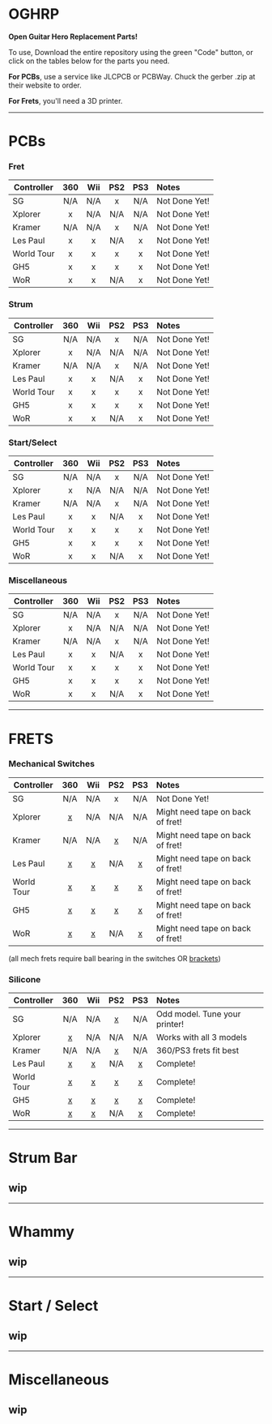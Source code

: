 # OGHRP
**Open Guitar Hero Replacement Parts!**

To use, Download the entire repository using the green "Code" button, or click on the  tables below for the parts you need.

**For PCBs**, use a service like JLCPCB or PCBWay. Chuck the gerber .zip at their website to order.

**For Frets**, you'll need a 3D printer.

-------------------------------------------------------------
# PCBs

### Fret
|**Controller**  | **360** | **Wii** | **PS2** | **PS3** | **Notes**        |
| ---------- |:---:|:---:|:---:|:---:|:-------------|
| SG         | N/A | N/A | x   | N/A | Not Done Yet!|
| Xplorer    |  x  | N/A | N/A | N/A | Not Done Yet!|
| Kramer     | N/A | N/A |  x  | N/A | Not Done Yet!|
| Les Paul   |  x  |  x  | N/A |  x  | Not Done Yet!|
| World Tour |  x  |  x  |  x  |  x  | Not Done Yet!|
| GH5        |  x  |  x  |  x  |  x  | Not Done Yet!|
| WoR        |  x  |  x  | N/A |  x  | Not Done Yet!|


### Strum

|**Controller**  | **360** | **Wii** | **PS2** | **PS3** | **Notes**        |
| ---------- |:---:|:---:|:---:|:---:|:-------------|
| SG         | N/A | N/A | x   | N/A | Not Done Yet!|
| Xplorer    |  x  | N/A | N/A | N/A | Not Done Yet!|
| Kramer     | N/A | N/A |  x  | N/A | Not Done Yet!|
| Les Paul   |  x  |  x  | N/A |  x  | Not Done Yet!|
| World Tour |  x  |  x  |  x  |  x  | Not Done Yet!|
| GH5        |  x  |  x  |  x  |  x  | Not Done Yet!|
| WoR        |  x  |  x  | N/A |  x  | Not Done Yet!|

### Start/Select
|**Controller**  | **360** | **Wii** | **PS2** | **PS3** | **Notes**        |
| ---------- |:---:|:---:|:---:|:---:|:-------------|
| SG         | N/A | N/A | x   | N/A | Not Done Yet!|
| Xplorer    |  x  | N/A | N/A | N/A | Not Done Yet!|
| Kramer     | N/A | N/A |  x  | N/A | Not Done Yet!|
| Les Paul   |  x  |  x  | N/A |  x  | Not Done Yet!|
| World Tour |  x  |  x  |  x  |  x  | Not Done Yet!|
| GH5        |  x  |  x  |  x  |  x  | Not Done Yet!|
| WoR        |  x  |  x  | N/A |  x  | Not Done Yet!|


### Miscellaneous
|**Controller**  | **360** | **Wii** | **PS2** | **PS3** | **Notes**        |
| ---------- |:---:|:---:|:---:|:---:|:-------------|
| SG         | N/A | N/A | x   | N/A | Not Done Yet!|
| Xplorer    |  x  | N/A | N/A | N/A | Not Done Yet!|
| Kramer     | N/A | N/A |  x  | N/A | Not Done Yet!|
| Les Paul   |  x  |  x  | N/A |  x  | Not Done Yet!|
| World Tour |  x  |  x  |  x  |  x  | Not Done Yet!|
| GH5        |  x  |  x  |  x  |  x  | Not Done Yet!|
| WoR        |  x  |  x  | N/A |  x  | Not Done Yet!|

--------------------

# FRETS

### Mechanical Switches 
|**Controller**  | **360** | **Wii** | **PS2** | **PS3** | **Notes**        |
| ---------- |:---:|:---:|:---:|:---:|:-------------|
| SG         | N/A | N/A | x   | N/A | Not Done Yet!|
| Xplorer    | [x](https://github.com/Pixelholic/OGHRP/blob/main/frets/mech/XP%2095065.stl) | N/A | N/A | N/A | Might need tape on back of fret! |
| Kramer     | N/A | N/A |  [x](https://github.com/Pixelholic/OGHRP/blob/main/frets/mech/Wii%20LP%20WT%205%20WOR.stl) | N/A | Might need tape on back of fret!|
| Les Paul   | [x](https://github.com/Pixelholic/OGHRP/blob/main/frets/mech/Xbox%20LP%20WT%205.stl) | [x](https://github.com/Pixelholic/OGHRP/blob/main/frets/mech/Wii%20LP%20WT%205%20WOR.stl) | N/A | [x](https://github.com/Pixelholic/OGHRP/blob/main/frets/mech/Wii%20LP%20WT%205%20WOR.stl) | Might need tape on back of fret!|
| World Tour | [x](https://github.com/Pixelholic/OGHRP/blob/main/frets/mech/Xbox%20LP%20WT%205.stl) | [x](https://github.com/Pixelholic/OGHRP/blob/main/frets/mech/Wii%20LP%20WT%205%20WOR.stl) | [x](https://github.com/Pixelholic/OGHRP/blob/main/frets/mech/Wii%20LP%20WT%205%20WOR.stl) | [x](https://github.com/Pixelholic/OGHRP/blob/main/frets/mech/Wii%20LP%20WT%205%20WOR.stl) | Might need tape on back of fret!|
| GH5        | [x](https://github.com/Pixelholic/OGHRP/blob/main/frets/mech/Xbox%20LP%20WT%205.stl) | [x](https://github.com/Pixelholic/OGHRP/blob/main/frets/mech/Wii%20LP%20WT%205%20WOR.stl) | [x](https://github.com/Pixelholic/OGHRP/blob/main/frets/mech/Wii%20LP%20WT%205%20WOR.stl) | [x](https://github.com/Pixelholic/OGHRP/blob/main/frets/mech/Wii%20LP%20WT%205%20WOR.stl) | Might need tape on back of fret!|
| WoR        | [x](https://github.com/Pixelholic/OGHRP/blob/main/frets/mech/Wii%20LP%20WT%205%20WOR.stl) | [x](https://github.com/Pixelholic/OGHRP/blob/main/frets/mech/Wii%20LP%20WT%205%20WOR.stl) | N/A | [x](https://github.com/Pixelholic/OGHRP/blob/main/frets/mech/Wii%20LP%20WT%205%20WOR.stl) | Might need tape on back of fret!|

(all mech frets require ball bearing in the switches OR [brackets](https://github.com/Pixelholic/switch-bracket))

### Silicone
|**Controller**  | **360** | **Wii** | **PS2** | **PS3** | **Notes**        |
| ---------- |:---:|:---:|:---:|:---:|:-------------|
| SG         | N/A | N/A |  [x](https://github.com/Pixelholic/OGHRP/blob/main/frets/silicone/SG%20Stock.stl)  | N/A | Odd model. Tune your printer!|
| Xplorer    |  [x](https://github.com/Pixelholic/OGHRP/blob/main/frets/silicone/Wii%20Stock.stl)  | N/A | N/A | N/A | Works with all 3 models|
| Kramer     | N/A | N/A |  [x](https://github.com/Pixelholic/OGHRP/blob/main/frets/silicone/360%20PS3%20Stock.stl)  | N/A | 360/PS3 frets fit best|
| Les Paul   |  [x](https://github.com/Pixelholic/OGHRP/blob/main/frets/silicone/360%20PS3%20Stock.stl)  |  [x](https://github.com/Pixelholic/OGHRP/blob/main/frets/silicone/Wii%20Stock.stl)  | N/A |  [x](https://github.com/Pixelholic/OGHRP/blob/main/frets/silicone/360%20PS3%20Stock.stl)  | Complete! |
| World Tour |  [x](https://github.com/Pixelholic/OGHRP/blob/main/frets/silicone/360%20PS3%20Stock.stl)  |  [x](https://github.com/Pixelholic/OGHRP/blob/main/frets/silicone/Wii%20Stock.stl)  |  [x](https://github.com/Pixelholic/OGHRP/blob/main/frets/silicone/360%20PS3%20Stock.stl)  |  [x](https://github.com/Pixelholic/OGHRP/blob/main/frets/silicone/360%20PS3%20Stock.stl)  | Complete!|
| GH5        |  [x](https://github.com/Pixelholic/OGHRP/blob/main/frets/silicone/360%20PS3%20Stock.stl)  |  [x](https://github.com/Pixelholic/OGHRP/blob/main/frets/silicone/Wii%20Stock.stl)  |   [x](https://github.com/Pixelholic/OGHRP/blob/main/frets/silicone/360%20PS3%20Stock.stl)  |  [x](https://github.com/Pixelholic/OGHRP/blob/main/frets/silicone/360%20PS3%20Stock.stl)  | Complete!|
| WoR        |  [x](https://github.com/Pixelholic/OGHRP/blob/main/frets/silicone/360%20PS3%20Stock.stl)  |  [x](https://github.com/Pixelholic/OGHRP/blob/main/frets/silicone/Wii%20Stock.stl)  | N/A |  [x](https://github.com/Pixelholic/OGHRP/blob/main/frets/silicone/360%20PS3%20Stock.stl)  | Complete!|

-----

# Strum Bar 
## wip

------

# Whammy
## wip
------

# Start / Select
## wip

-----

# Miscellaneous 
## wip
